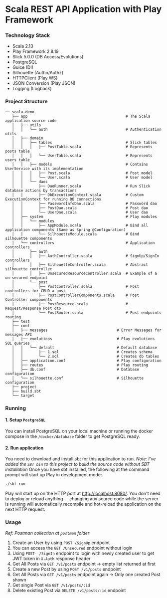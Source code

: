 # Scala REST API Application with Play Framework

### Technology Stack
- Scala 2.13
- Play Framework 2.8.19
- Slick 5.0.0 (DB Access/Evolutions)
- PostgreSQL
- Guice (DI)
- Silhouette (Authn/Authz)
- HTTPClient (Play WS)
- JSON Conversion (Play JSON)
- Logging (Logback)

### Project Structure
```
── scala-demo
   ├── app                                            # The Scala application source code
   │   ├── utils
   │   │   └── auth                                   # Authentication utils
   │   ├── domain
   │   │   ├── tables                                 # Slick tables
   │   │   │   ├── PostTable.scala                    # Represents posts table
   │   │   │   └── UserTable.scala                    # Represents users table
   │   │   ├── models                                 # Contains UserService with its implementation
   │   │   │   ├── Post.scala                         # Post model
   │   │   │   └── User.scala                         # User model
   │   │   └── daos
   │   │       ├── DaoRunner.scala                    # Run Slick database actions by transactions
   │   │       ├── DbExecutionContext.scala           # Custom ExecutionContext for running DB connections
   │   │       ├── PasswordInfoDao.scala              # Password dao
   │   │       ├── PostDao.scala                      # Post dao
   │   │       └── UserDao.scala                      # User dao
   │   ├── system                                     # Play modules
   │   │   └── modules
   │   │       ├── AppModule.scala                    # Bind all application components (Same as Spring @Configuration)
   │   │       └── SilhouetteModule.scala             # Bind silhouette components
   │   └── controllers                                # Application controllers
   │       ├── auth                                   
   │       │   ├── AuthController.scala               # SignUp/SignIn controllers
   │       │   ├── SilhouetteController.scala         # Abstract silhouette controller
   │       │   ├── UnsecuredResourceController.scala  # Example of a un-secured endpoint
   │       └── post                                   
   │           ├── PostController.scala               # Post controllers for CRUD a post
   │           ├── PostControllerComponents.scala     # Post Controller components
   │           ├── PostResource.scala                 # Request/Response Post dto
   │           └── PostRouter.scala                   # Post endpoints routing
   ├── test
   ├── conf
   │   ├── messages                               # Error Messages for messages API
   │   ├── evolutions                             # Play evolutions SQL queries
   │   │   └── default                            # Default database
   │   │       ├── 1.sql                          # Creates schema
   │   │       └── 2.sql                          # Creates db tables
   │   ├── application.conf                       # Play configuration
   │   ├── routes                                 # Play routing
   │   ├── db.conf                                # Database configuration
   │   └── silhouette.conf                        # Silhouette configuration
   ├── project
   ├── build.sbt
   └── target
```

### Running

#### 1. Setup `PostgreSQL`
You can install PostgreSQL on your local machine or running the docker compose in the `/docker/database` folder
to get PostgreSQL ready.

#### 2. Run application 
You need to download and install sbt for this application to run.
_Note: I've added the `SBT bin` to this project to build the source code without SBT installation_
Once you have sbt installed, the following at the command prompt will start up Play in development mode:
```bash
./sbt run
```

Play will start up on the HTTP port at <http://localhost:8080/>.   You don't need to deploy or reload anything -- changing any source code while the server is running will automatically recompile and hot-reload the application on the next HTTP request.

### Usage
_Ref: Postman collection at `postman` folder_

1. Create an User by using `POST /SignUp` endpoint
2. You can access the `GET /Unsecured` endpoint without login
3. Using `POST- /SignIn` endpoint to login with newly created user to get JWT token in `X-Auth` response header
4. Get All Posts via `GET /v1/posts` endpoint -> empty list returned at first
5. Create a new Post by using `POST /v1/posts` endpoint
6. Get All Posts via `GET /v1/posts` endpoint again -> Only one created Post shown
7. Get single Post via `GET /v1/posts/:id`
8. Delete existing Post via `DELETE /v1/posts/:id` endpoint
